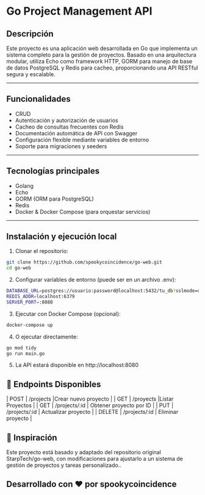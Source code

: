 # Go Project Management API

## Descripción

Este proyecto es una aplicación web desarrollada en Go que implementa un sistema completo para la gestión de proyectos. Basado en una arquitectura modular, utiliza Echo como framework HTTP, GORM para manejo de base de datos PostgreSQL y Redis para cacheo, proporcionando una API RESTful segura y escalable.

---

## Funcionalidades

- CRUD 
- Autenticación y autorización de usuarios
- Cacheo de consultas frecuentes con Redis
- Documentación automática de API con Swagger
- Configuración flexible mediante variables de entorno
- Soporte para migraciones y seeders

---

## Tecnologías principales

- Golang
- Echo 
- GORM (ORM para PostgreSQL)
- Redis 
- Docker & Docker Compose (para orquestar servicios)

---

## Instalación y ejecución local

1. Clonar el repositorio:
```bash
git clone https://github.com/spookycoincidence/go-web.git
cd go-web
```


2. Configurar variables de entorno (puede ser en un archivo .env):
```bash
DATABASE_URL=postgres://usuario:password@localhost:5432/tu_db?sslmode=disable
REDIS_ADDR=localhost:6379
SERVER_PORT=:8080
```

3. Ejecutar con Docker Compose (opcional):
```bash
docker-compose up
```

4. O ejecutar directamente:
```bash
go mod tidy
go run main.go
```

5. La API estará disponible en http://localhost:8080


## 📌 Endpoints Disponibles

| POST   | /projects           |Crear nuevo proyecto      |
| GET    | /proyects           |Listar Proyectos          |
| GET    | /projects/:id       | Obtener proyecto por ID  |
| PUT    | /projects/:id       | Actualizar proyecto      |
| DELETE | /projects/:id       | Eliminar proyecto        |

## 📝 Inspiración
Este proyecto está basado y adaptado del repositorio original StarpTech/go-web, con modificaciones para ajustarlo a un sistema de gestión de proyectos y tareas personalizado..

## Desarrollado con ❤️ por spookycoincidence






